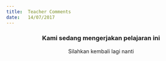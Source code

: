 ```yaml
---
title:  Teacher Comments
date:   14/07/2017
---
```


### <center>Kami sedang mengerjakan pelajaran ini</center>
<center>Silahkan kembali lagi nanti</center>